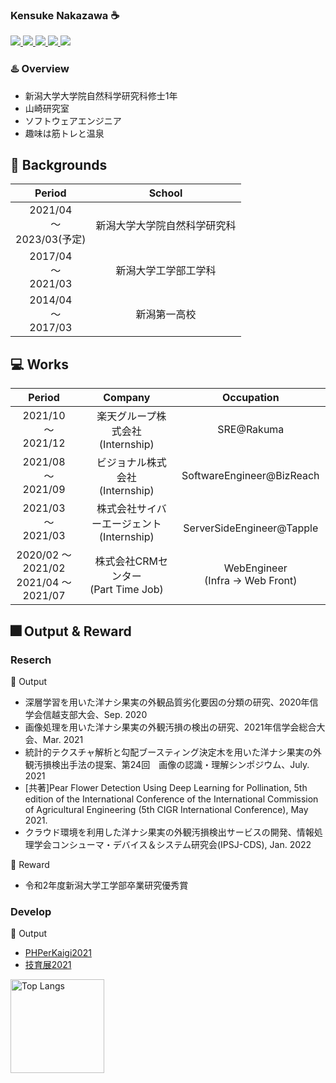 ### Kensuke Nakazawa ☕
<a href="https://github.com/KensukeNakazawa">
  <img src="https://img.shields.io/badge/-Github-181717.svg?logo=github&style=plastic">
</a>
<a href="https://twitter.com/kensuke__19">
  <img src="https://img.shields.io/badge/-Twitter-1DA1F2.svg?logo=twitter&style=plastic">
</a>
<a href="https://qiita.com/Kensuke-N">
  <img src="https://img.shields.io/badge/-Qiita-55C500.svg?logo=qiita&style=plastic">
</a>
<a href="https://www.linkedin.com/in/%E5%81%A5%E4%BB%8B-%E4%B8%AD%E6%BE%A4-407603224/">
  <img src="https://img.shields.io/badge/-Linkedin-0077B5.svg?logo=linkedin&style=plastic">
</a>
<a href="mailto:infokensuke.n@gmail.com">
  <img src="https://img.shields.io/badge/-Gmail-D14836.svg?logo=gmail&style=plastic">
</a>


### ♨️ Overview
- 新潟大学大学院自然科学研究科修士1年
- 山崎研究室
- ソフトウェアエンジニア
- 趣味は筋トレと温泉

## 🏫 Backgrounds

|  Period  |  School  |
| :----: | :----: |
| 2021/04 <br>　〜　<br> 2023/03(予定) |  新潟大学大学院自然科学研究科 |
| 2017/04 <br>　〜　<br> 2021/03 |  新潟大学工学部工学科 |
| 2014/04 <br>　〜　<br> 2017/03 |  新潟第一高校  |

## 💻 Works

|  Period  |  Company  | Occupation　|
| :----: | :----: | :----: |
| 2021/10 <br>　〜　<br> 2021/12 |　楽天グループ株式会社　<br>(Internship)| SRE@Rakuma |
| 2021/08 <br>　〜　<br> 2021/09 |　ビジョナル株式会社<br>(Internship)　| SoftwareEngineer@BizReach |
| 2021/03 <br>　〜　<br> 2021/03 |　株式会社サイバーエージェント　<br>(Internship)|　ServerSideEngineer@Tapple |
| 2020/02 〜 2021/02 <br> 2021/04 〜 2021/07 |　株式会社CRMセンター　<br>(Part Time Job)|　WebEngineer <br> (Infra -> Web Front) |


## 🎆 Output & Reward

### Reserch
🦄 Output
- 深層学習を用いた洋ナシ果実の外観品質劣化要因の分類の研究、2020年信学会信越支部大会、Sep. 2020
- 画像処理を用いた洋ナシ果実の外観汚損の検出の研究、2021年信学会総合大会、Mar. 2021
- 統計的テクスチャ解析と勾配ブースティング決定木を用いた洋ナシ果実の外観汚損検出手法の提案、第24回　画像の認識・理解シンポジウム、July. 2021
- [共著]Pear Flower Detection Using Deep Learning for Pollination, 5th edition of the International Conference of the International Commission of Agricultural Engineering (5th CIGR International Conference), May 2021.
- クラウド環境を利用した洋ナシ果実の外観汚損検出サービスの開発、情報処理学会コンシューマ・デバイス＆システム研究会(IPSJ-CDS), Jan. 2022

🥇 Reward
- 令和2年度新潟大学工学部卒業研究優秀賞

### Develop
🦄 Output
- [PHPerKaigi2021](https://speakerdeck.com/kensukenakazawa/nian-jing-yan-sitaxue-sheng-enziniagajin-si-ukoto)
- [技育展2021](https://docs.google.com/presentation/d/1r765b00gs_wNbFQpCQYnZJQ8nF-YNtsvlXeLQ4Jwun0/edit?usp=sharing)

<p align="left"> 
  <img alt="Top Langs" height="150px" src="https://github-readme-stats.vercel.app/api/top-langs/?username=KensukeNakazawa&layout=compact&show_icons=true&theme=tokyonight" />
<!--   <img alt="github stats" height="150px" src="https://github-readme-stats.vercel.app/api?username=KensukeNakazawa&theme=tokyonight&show_icons=ture" /> -->
</p>
<!-- [![Top Langs](https://github-readme-stats.vercel.app/api/top-langs/?username=KensukeNakazawa
)](https://github.com/anuraghazra/github-readme-stats)

![Anurag's GitHub stats](https://github-readme-stats.vercel.app/api?username=KensukeNakazawa&count_private=true&theme=tokyonight) -->
<!-- 
## :shipit: Skils in Enginnering

🏝️　Languages
- PHP
  - Laravel
  - CakePHP
- Ruby
  - Ruby on Rails
- Python
  - Keras(TensorFlow)
  - Flask
  - Celery
- JavaScript
  - Vue.js
  - Node.js
  - jQuery
- Java
  - Spring

🍎 Others
- AWS
  - EC2
  - RDS
- Docker
- DB
  - MySQL
  - MongoDB
  - Redis

⚓　Certifications
- 基本情報技術者
- G検定
 -->
